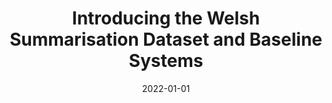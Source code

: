 ---
title: "Introducing the Welsh Summarisation Dataset and Baseline Systems"
collection: publications
permalink: /publication/2022-01-01-ezeaniintroducing
date: 2022-01-01
venue: 'None'
citation: '&quot;Ezeani, Ignatius, El-Haj, Mahmoud, Morris, Jonathan, Knight, Dawn&quot; (2022), Introducing the Welsh Summarisation Dataset and Baseline Systems'
---